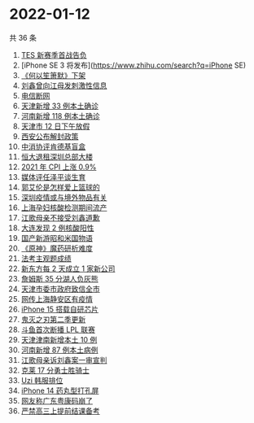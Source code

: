 # 2022-01-12

共 36 条

<!-- BEGIN -->
<!-- 最后更新时间 Wed Jan 12 2022 19:08:11 GMT+0800 (China Standard Time) -->

1. [TES 新赛季首战告负](https://www.zhihu.com/search?q=tes)
1. [iPhone SE 3 将发布](https://www.zhihu.com/search?q=iPhone SE)
1. [《何以笙箫默》下架](https://www.zhihu.com/search?q=何以笙箫默)
1. [刘鑫曾向江母发刺激性信息](https://www.zhihu.com/search?q=刘鑫)
1. [电信断网](https://www.zhihu.com/search?q=电信断网)
1. [天津新增 33 例本土确诊](https://www.zhihu.com/search?q=天津疫情)
1. [河南新增 118 例本土确诊](https://www.zhihu.com/search?q=河南疫情)
1. [天津市 12 日下午放假](https://www.zhihu.com/search?q=天津放假)
1. [西安公布解封政策](https://www.zhihu.com/search?q=西安解封)
1. [中消协评肯德基盲盒](https://www.zhihu.com/search?q=肯德基盲盒)
1. [恒大退租深圳总部大楼](https://www.zhihu.com/search?q=恒大退租)
1. [2021 年 CPI 上涨 0.9%](https://www.zhihu.com/search?q=2021cpi)
1. [媒体评任泽平谈生育](https://www.zhihu.com/search?q=任泽平)
1. [郭艾伦是怎样爱上篮球的](https://www.zhihu.com/search?q=郭艾伦)
1. [深圳疫情或与境外物品有关](https://www.zhihu.com/search?q=深圳疫情源头)
1. [上海孕妇核酸检测期间流产](https://www.zhihu.com/search?q=上海孕妇)
1. [江歌母亲不接受刘鑫道歉](https://www.zhihu.com/search?q=江歌母亲)
1. [大连发现 2 例核酸阳性](https://www.zhihu.com/search?q=大连疫情)
1. [国产新游昭和米国物语](https://www.zhihu.com/search?q=昭和米国物语)
1. [《原神》魔药研析难度](https://www.zhihu.com/search?q=原神)
1. [法考主观题成绩](https://www.zhihu.com/search?q=法考主观题)
1. [新东方每 2 天成立 1 家新公司](https://www.zhihu.com/search?q=新东方)
1. [詹姆斯 35 分湖人负灰熊](https://www.zhihu.com/search?q=湖人)
1. [天津市委市政府致信全市](https://www.zhihu.com/search?q=天津市委发信)
1. [网传上海静安区有疫情](https://www.zhihu.com/search?q=上海静安疫情)
1. [iPhone 15 搭载自研芯片](https://www.zhihu.com/search?q=iPhone15)
1. [鬼灭之刃第二季更新](https://www.zhihu.com/search?q=鬼灭之刃)
1. [斗鱼首次断播 LPL 联赛](https://www.zhihu.com/search?q=斗鱼)
1. [天津津南新增本土 10 例](https://www.zhihu.com/search?q=天津疫情)
1. [河南新增 87 例本土病例](https://www.zhihu.com/search?q=河南疫情)
1. [江歌母亲诉刘鑫案一审宣判](https://www.zhihu.com/search?q=江歌案)
1. [克莱 17 分勇士胜骑士](https://www.zhihu.com/search?q=勇士)
1. [Uzi 韩服排位](https://www.zhihu.com/search?q=uzi)
1. [iPhone 14 药丸型打孔屏](https://www.zhihu.com/search?q=iPhone14)
1. [网友称广东粤康码崩了](https://www.zhihu.com/search?q=粤康码崩了)
1. [严禁高三上提前结课备考](https://www.zhihu.com/search?q=高三备考)

<!-- END -->
